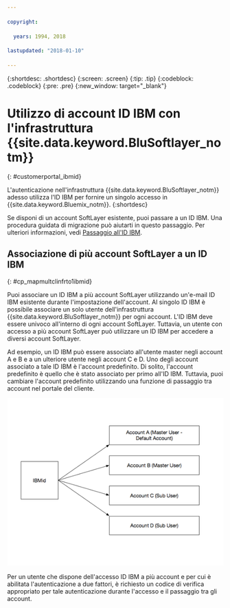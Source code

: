 ```yaml
---

copyright:

  years: 1994, 2018

lastupdated: "2018-01-10"

---
```


{:shortdesc: .shortdesc}
{:screen: .screen}
{:tip: .tip}
{:codeblock: .codeblock}
{:pre: .pre}
{:new_window: target="_blank"}

# Utilizzo di account ID IBM con l'infrastruttura {{site.data.keyword.BluSoftlayer_notm}}
{: #customerportal_ibmid}

L'autenticazione nell'infrastruttura {{site.data.keyword.BluSoftlayer_notm}} adesso utilizza l'ID IBM per fornire un singolo accesso in {{site.data.keyword.Bluemix_notm}}.
{:shortdesc}

Se disponi di un account SoftLayer esistente, puoi passare a un ID IBM. Una procedura guidata di migrazione può aiutarti in questo passaggio. Per ulteriori informazioni, vedi [Passaggio all'ID IBM](/docs/account/softlayerlink.html#switching-to-ibmid).

## Associazione di più account SoftLayer a un ID IBM
{: #cp_mapmultclinfrto1ibmid}

Puoi associare un ID IBM a più account SoftLayer utilizzando un'e-mail ID IBM esistente durante l'impostazione dell'account. Al singolo ID IBM è possibile associare un solo utente dell'infrastruttura {{site.data.keyword.BluSoftlayer_notm}} per ogni account. L'ID IBM deve essere univoco all'interno di ogni account SoftLayer. Tuttavia, un utente con accesso a più account SoftLayer può utilizzare un ID IBM per accedere a diversi account SoftLayer.

Ad esempio, un ID IBM può essere associato all'utente master negli account A e B e a un ulteriore utente negli account C e D. Uno degli account associato a tale ID IBM è l'account predefinito. Di solito, l'account predefinito è quello che è stato associato per primo all'ID IBM. Tuttavia, puoi cambiare l'account predefinito utilizzando una funzione di passaggio tra account nel portale del cliente.

![Più account SoftLayer a un ID IBM](images/ibmid-image.png)

Per un utente che dispone dell'accesso ID IBM a più account e per cui è abilitata l'autenticazione a due fattori, è richiesto un codice di verifica appropriato per tale autenticazione durante l'accesso e il passaggio tra gli account.
